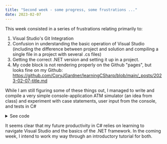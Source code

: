 ```yaml
---
title: "Second week - some progress, some frustrations ..."
date: 2023-02-07
---
```


This week consisted in a series of frustrations relating primarily to:
1) Visual Studio's Git Integration
2) Confusion in understanding the basic operation of Visual Studio (including the difference between project and solution and compiling a single file in a project with several .cs files)
3) Getting the correct .NET version and setting it up in a project.
4) My code block is not rendering properly on the Github "pages", but looks fine on my Github: https://github.com/CoryJGardner/learningCSharp/blob/main/_posts/2023-02-07-title.md

While I am still figuring some of these things out, I managed to write and compile a very simple console-application ATM simulator (an idea from class) and experiment with case statements, user input from the console, and tests in C#


<details>
  <summary>See code</summary>
  
  # Basic ATM simulator (the PIN is 1234)

```
    using System;  
    using System.Runtime.CompilerServices;  
    using static System.Net.Mime.MediaTypeNames;  

    class atm  
    {  
        public static void Main()  
        {  
            float balance = 500;  
            float deposit_amount;  
            float withdraw_amount;  
            int user_selection;  
            int pin = 1234;  
            int active_session = 1;  
            Console.WriteLine("Please enter your PIN: ");  
            int pin_entered = int.Parse(Console.ReadLine());  
            if (pin == pin_entered)  
                while (active_session == 1)  
                {  
                    Console.WriteLine("1. Balance       2. Withdraw\n");  
                    Console.WriteLine("3. Deposit       4. Exit\n");  
                    Console.WriteLine("Please make a selection: ");  
                    user_selection = int.Parse(Console.ReadLine());  
                    switch (user_selection)  
                    {  
                        case 1:  
                            Console.WriteLine("\n Your current balance is : {0} ", balance);  
                            break;  
                        case 2:  
                            Console.WriteLine("\n Please enter the amount to withdraw: ");  
                            withdraw_amount = float.Parse(Console.ReadLine());  
                            if (withdraw_amount > balance)  
                            {  
                                Console.WriteLine("\n You do not have a sufficient funds for that transaction.");  
                            }  
                            else  
                            {  
                                balance = balance - withdraw_amount;  
                                Console.WriteLine("\n Your new balance is:  {0}", balance);  
                                Console.WriteLine("\n\n Please collect your cash and remove your card. ");  
                            }  
                            break;  
                        case 3:  
                            Console.WriteLine("\n Please enter the amount to deposit: ");  
                            deposit_amount = float.Parse(Console.ReadLine());  
                            balance = balance + deposit_amount;  
                            Console.WriteLine("Your new balance is {0}", balance);  
                            break;  
                        case 4:  
                            Console.WriteLine("\n Thank you. Goodbye.");  
                            active_session = 0;  
                            break;  
                    }  
                }  
            else if (pin != pin_entered)  
                Console.WriteLine("\n Incorrect PIN. Goodbye.");  
        }  
    }  

```
</details>

It seems clear that my future productivity in C# relies on learning to navigate Visual Studio and the basics of the .NET framework. In the coming week, I intend to work my way through an introductory tutorial for both.

